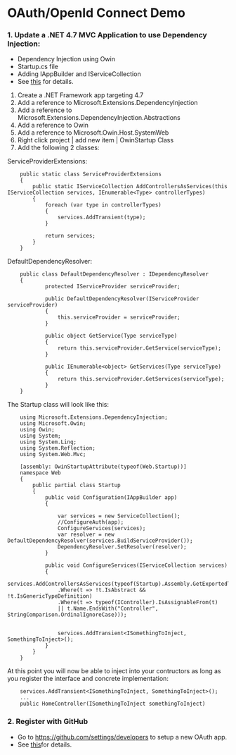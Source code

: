 # OAuth/OpenId Connect Demo

### 1. Update a .NET 4.7 MVC Application to use Dependency Injection:

- Dependency Injection using Owin
- Startup.cs file
- Adding IAppBuilder and IServiceCollection
- See [this](https://scottdorman.blog/2016/03/17/integrating-asp-net-core-dependency-injection-in-mvc-4/) for details.

1. Create a .NET Framework app targeting 4.7
2. Add a reference to Microsoft.Extensions.DependencyInjection
3. Add a reference to Microsoft.Extensions.DependencyInjection.Abstractions
4. Add a reference to Owin
5. Add a reference to Microsoft.Owin.Host.SystemWeb
6. Right click project | add new item | OwinStartup Class
7. Add the following 2 classes:

ServiceProviderExtensions:

        public static class ServiceProviderExtensions
        {
            public static IServiceCollection AddControllersAsServices(this IServiceCollection services, IEnumerable<Type> controllerTypes)
            {
                foreach (var type in controllerTypes)
                {
                    services.AddTransient(type);
                }

                return services;
            }
        }

DefaultDependencyResolver:

        public class DefaultDependencyResolver : IDependencyResolver
        {
                protected IServiceProvider serviceProvider;

                public DefaultDependencyResolver(IServiceProvider serviceProvider)
                {
                    this.serviceProvider = serviceProvider;
                }

                public object GetService(Type serviceType)
                {
                    return this.serviceProvider.GetService(serviceType);
                }

                public IEnumerable<object> GetServices(Type serviceType)
                {
                    return this.serviceProvider.GetServices(serviceType);
                }
        }


The Startup class will look like this:

        using Microsoft.Extensions.DependencyInjection;
        using Microsoft.Owin;
        using Owin;
        using System;
        using System.Linq;
        using System.Reflection;
        using System.Web.Mvc;

        [assembly: OwinStartupAttribute(typeof(Web.Startup))]
        namespace Web
        {
            public partial class Startup
            {
                public void Configuration(IAppBuilder app)
                {

                    var services = new ServiceCollection();
                    //ConfigureAuth(app);
                    ConfigureServices(services);
                    var resolver = new DefaultDependencyResolver(services.BuildServiceProvider());
                    DependencyResolver.SetResolver(resolver);
                }

                public void ConfigureServices(IServiceCollection services)
                {
                    services.AddControllersAsServices(typeof(Startup).Assembly.GetExportedTypes()
                    .Where(t => !t.IsAbstract && !t.IsGenericTypeDefinition)
                    .Where(t => typeof(IController).IsAssignableFrom(t)
                    || t.Name.EndsWith("Controller", StringComparison.OrdinalIgnoreCase)));


                    services.AddTransient<ISomethingToInject, SomethingToInject>();
                }
            }
        }


At this point you will now be able to inject into your contructors as long as you register the interface and concrete implementation:
                
        services.AddTransient<ISomethingToInject, SomethingToInject>();
        ...
        public HomeController(ISomethingToInject somethingToInject)


### 2. Register with GitHub

 - Go to https://github.com/settings/developers to setup a new OAuth app.
 - See [this](https://www.oauth.com/)for details.
